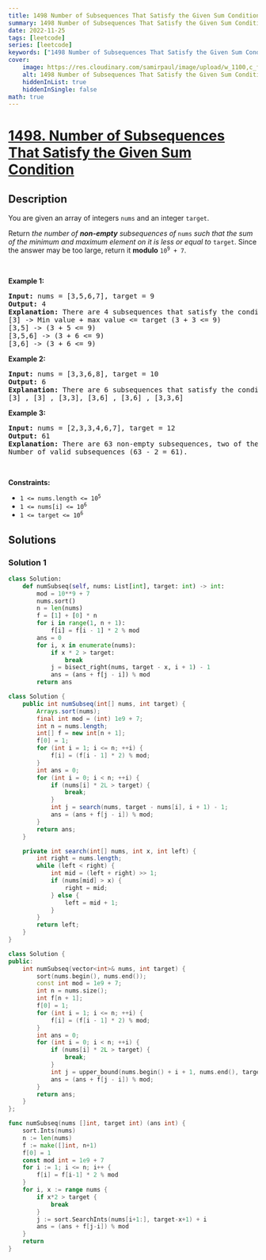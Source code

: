 ```yaml
---
title: 1498 Number of Subsequences That Satisfy the Given Sum Condition
summary: 1498 Number of Subsequences That Satisfy the Given Sum Condition LeetCode Solution Explained
date: 2022-11-25
tags: [leetcode]
series: [leetcode]
keywords: ["1498 Number of Subsequences That Satisfy the Given Sum Condition LeetCode Solution Explained in all languages", "1498 Number of Subsequences That Satisfy the Given Sum Condition", "LeetCode", "leetcode solution in Python3 C++ Java Go PHP Ruby Swift TypeScript Rust C# JavaScript C", "GeeksforGeeks", "InterviewBit", "Coding Ninjas", "HackerRank", "HackerEarth", "CodeChef", "TopCoder", "AlgoExpert", "freeCodeCamp", "Codeforces", "GitHub", "AtCoder", "Samir Paul"]
cover:
    image: https://res.cloudinary.com/samirpaul/image/upload/w_1100,c_fit,co_rgb:FFFFFF,l_text:Arial_75_bold:1498 Number of Subsequences That Satisfy the Given Sum Condition - Solution Explained/problem-solving.webp
    alt: 1498 Number of Subsequences That Satisfy the Given Sum Condition
    hiddenInList: true
    hiddenInSingle: false
math: true
---
```



# [1498. Number of Subsequences That Satisfy the Given Sum Condition](https://leetcode.com/problems/number-of-subsequences-that-satisfy-the-given-sum-condition)


## Description

<p>You are given an array of integers <code>nums</code> and an integer <code>target</code>.</p>

<p>Return <em>the number of <strong>non-empty</strong> subsequences of </em><code>nums</code><em> such that the sum of the minimum and maximum element on it is less or equal to </em><code>target</code>. Since the answer may be too large, return it <strong>modulo</strong> <code>10<sup>9</sup> + 7</code>.</p>

<p>&nbsp;</p>
<p><strong class="example">Example 1:</strong></p>

<pre>
<strong>Input:</strong> nums = [3,5,6,7], target = 9
<strong>Output:</strong> 4
<strong>Explanation:</strong> There are 4 subsequences that satisfy the condition.
[3] -&gt; Min value + max value &lt;= target (3 + 3 &lt;= 9)
[3,5] -&gt; (3 + 5 &lt;= 9)
[3,5,6] -&gt; (3 + 6 &lt;= 9)
[3,6] -&gt; (3 + 6 &lt;= 9)
</pre>

<p><strong class="example">Example 2:</strong></p>

<pre>
<strong>Input:</strong> nums = [3,3,6,8], target = 10
<strong>Output:</strong> 6
<strong>Explanation:</strong> There are 6 subsequences that satisfy the condition. (nums can have repeated numbers).
[3] , [3] , [3,3], [3,6] , [3,6] , [3,3,6]
</pre>

<p><strong class="example">Example 3:</strong></p>

<pre>
<strong>Input:</strong> nums = [2,3,3,4,6,7], target = 12
<strong>Output:</strong> 61
<strong>Explanation:</strong> There are 63 non-empty subsequences, two of them do not satisfy the condition ([6,7], [7]).
Number of valid subsequences (63 - 2 = 61).
</pre>

<p>&nbsp;</p>
<p><strong>Constraints:</strong></p>

<ul>
	<li><code>1 &lt;= nums.length &lt;= 10<sup>5</sup></code></li>
	<li><code>1 &lt;= nums[i] &lt;= 10<sup>6</sup></code></li>
	<li><code>1 &lt;= target &lt;= 10<sup>6</sup></code></li>
</ul>

## Solutions

### Solution 1

<!-- tabs:start -->

```python
class Solution:
    def numSubseq(self, nums: List[int], target: int) -> int:
        mod = 10**9 + 7
        nums.sort()
        n = len(nums)
        f = [1] + [0] * n
        for i in range(1, n + 1):
            f[i] = f[i - 1] * 2 % mod
        ans = 0
        for i, x in enumerate(nums):
            if x * 2 > target:
                break
            j = bisect_right(nums, target - x, i + 1) - 1
            ans = (ans + f[j - i]) % mod
        return ans
```

```java
class Solution {
    public int numSubseq(int[] nums, int target) {
        Arrays.sort(nums);
        final int mod = (int) 1e9 + 7;
        int n = nums.length;
        int[] f = new int[n + 1];
        f[0] = 1;
        for (int i = 1; i <= n; ++i) {
            f[i] = (f[i - 1] * 2) % mod;
        }
        int ans = 0;
        for (int i = 0; i < n; ++i) {
            if (nums[i] * 2L > target) {
                break;
            }
            int j = search(nums, target - nums[i], i + 1) - 1;
            ans = (ans + f[j - i]) % mod;
        }
        return ans;
    }

    private int search(int[] nums, int x, int left) {
        int right = nums.length;
        while (left < right) {
            int mid = (left + right) >> 1;
            if (nums[mid] > x) {
                right = mid;
            } else {
                left = mid + 1;
            }
        }
        return left;
    }
}
```

```cpp
class Solution {
public:
    int numSubseq(vector<int>& nums, int target) {
        sort(nums.begin(), nums.end());
        const int mod = 1e9 + 7;
        int n = nums.size();
        int f[n + 1];
        f[0] = 1;
        for (int i = 1; i <= n; ++i) {
            f[i] = (f[i - 1] * 2) % mod;
        }
        int ans = 0;
        for (int i = 0; i < n; ++i) {
            if (nums[i] * 2L > target) {
                break;
            }
            int j = upper_bound(nums.begin() + i + 1, nums.end(), target - nums[i]) - nums.begin() - 1;
            ans = (ans + f[j - i]) % mod;
        }
        return ans;
    }
};
```

```go
func numSubseq(nums []int, target int) (ans int) {
	sort.Ints(nums)
	n := len(nums)
	f := make([]int, n+1)
	f[0] = 1
	const mod int = 1e9 + 7
	for i := 1; i <= n; i++ {
		f[i] = f[i-1] * 2 % mod
	}
	for i, x := range nums {
		if x*2 > target {
			break
		}
		j := sort.SearchInts(nums[i+1:], target-x+1) + i
		ans = (ans + f[j-i]) % mod
	}
	return
}
```

<!-- tabs:end -->

<!-- end -->
